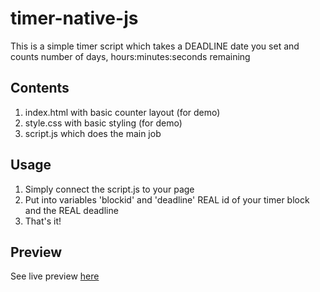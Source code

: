 # timer-native-js

This is a simple timer script which takes a DEADLINE date you set and counts number of days, hours:minutes:seconds remaining

<h2>Contents</h2>
<ol>
<li>index.html with basic counter layout (for demo)</li>
<li>style.css with basic styling (for demo)</li>
<li>script.js which does the main job</li>
</ol>


<h2>Usage</h2>
<ol>
<li>Simply connect the script.js to your page </li>
<li>Put into variables 'blockid' and 'deadline' REAL id of your timer block and the REAL deadline
<li>That's it!</li>
</ol>

<h2>Preview</h2>
See live preview <a href="https://nadyawyn.github.io/timer-native-js/">here</a>
